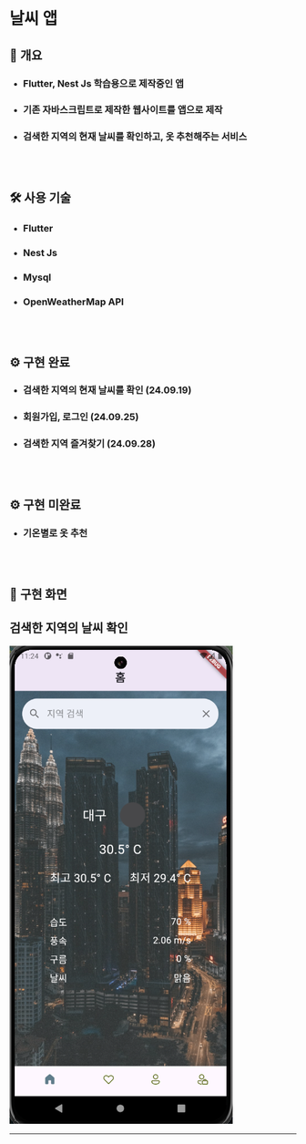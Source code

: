 # 날씨 앱

<h2> 📃 개요 </h2>

- <h3>Flutter, Nest Js 학습용으로 제작중인 앱</h3>
- <h3>기존 자바스크립트로 제작한 웹사이트를 앱으로 제작</h3>
- <h3>검색한 지역의 현재 날씨를 확인하고, 옷 추천해주는 서비스</h3>
  <br/><br/>

<h2> 🛠 사용 기술 </h2>

- <h3>Flutter</h3>
- <h3>Nest Js</h3>
- <h3>Mysql</h3>
- <h3>OpenWeatherMap API</h3>

  <br/><br/>

<h2> ⚙️ 구현 완료 </h2>

- <h3>검색한 지역의 현재 날씨를 확인 (24.09.19)</h3>
- <h3>회원가입, 로그인 (24.09.25)</h3>
- <h3>검색한 지역 즐겨찾기 (24.09.28)</h3>
  <br/><br/>

<h2> ⚙️ 구현 미완료</h2>

- <h3>기온별로 옷 추천</h3>

<br/><br/>

<h2> 🎥 구현 화면 </h2>

## 검색한 지역의 날씨 확인

![캡처](/assets/images/weather-app.png)

---

